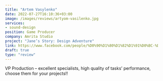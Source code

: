```yaml
---
title: "Artem Vasylenko"
date: 2022-07-27T16:10:36+03:00
image: /images/reviews/artyom-vasilenko.jpg
services:
- sound-design
position: Game Producer
company: Amrita Studio
project: "Jane’s Story: Design Adventure"
link: https://www.facebook.com/people/%D0%90%D1%80%D1%82%D1%91%D0%BC-%D0%92%D0%B0%D1%81%D0%B8%D0%BB%D0%B5%D0%BD%D0%BA%D0%BE/pfbid02tp6Ui7t1tceT3g1hFwmMsvsffrB8MjQMpicvjHGAcPhQ69TQNXnHkbUm9JxeyH9ol/
draft: true
type: "review"
---
```


VP Production – excellent specialists, high quality of tasks’ performance, choose them for your projects!!
